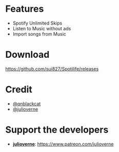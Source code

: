 # Features

* Spotify Unlimited Skips
* Listen to Music without ads
* Import songs from Music

# Download

https://github.com/sui827/Spotilife/releases

# Credit

* [@qnblackcat](https://github.com/qnblackcat)
* [@julioverne](https://github.com/julioverne)

# Support the developers

- [**julioverne**](https://twitter.com/ijulioverne): https://www.patreon.com/julioverne
